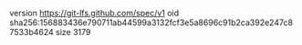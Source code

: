 version https://git-lfs.github.com/spec/v1
oid sha256:156883436e790711ab44599a3132fcf3e5a8696c91b2ca392e247c87533b4624
size 3179
